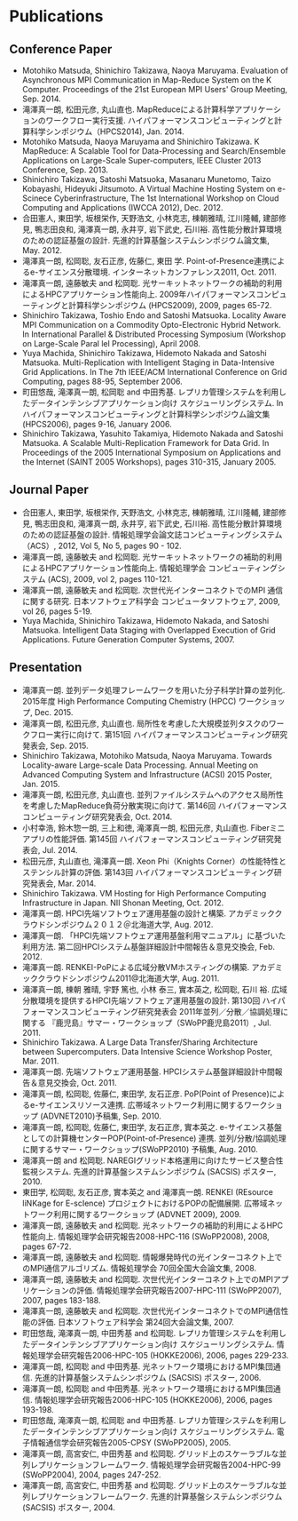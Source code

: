 # [](#publications)Publications

## Conference Paper
- Motohiko Matsuda, Shinichiro Takizawa, Naoya Maruyama. Evaluation of Asynchronous MPI Communication in Map-Reduce System on the K Computer. Proceedings of the 21st European MPI Users' Group Meeting, Sep. 2014.
- 滝澤真一朗, 松田元彦, 丸山直也. MapReduceによる計算科学アプリケーションのワークフロー実行支援. ハイパフォーマンスコンピューティングと計算科学シンポジウム（HPCS2014), Jan. 2014.
- Motohiko Matsuda, Naoya Maruyama and Shinichiro Takizawa. K MapReduce: A Scalable Tool for Data-Processing and Search/Ensemble Applications on Large-Scale Super-computers, IEEE Cluster 2013 Conference, Sep. 2013.
- Shinichiro Takizawa, Satoshi Matsuoka, Masanaru Munetomo, Taizo Kobayashi, Hideyuki Jitsumoto. A Virtual Machine Hosting System on e-Scinece Cyberinfrastructure, The 1st International Workshop on Cloud Computing and Applications (IWCCA 2012), Dec. 2012.
- 合田憲人, 東田学, 坂根栄作, 天野浩文, 小林克志, 棟朝雅晴, 江川隆輔, 建部修見, 鴨志田良和, 滝澤真一朗, 永井亨, 岩下武史, 石川裕. 高性能分散計算環境のための認証基盤の設計. 先進的計算基盤システムシンポジウム論文集, May. 2012.
- 滝澤真一朗, 松岡聡, 友石正彦, 佐藤仁, 東田 学. Point-of-Presence連携によるe-サイエンス分散環境. インターネットカンファレンス2011, Oct. 2011.
- 滝澤真一朗, 遠藤敏夫 and 松岡聡. 光サーキットネットワークの補助的利用によるHPCアプリケーション性能向上. 2009年ハイパフォーマンスコンピューティングと計算科学シンポジウム (HPCS2009), 2009, pages 65-72.
- Shinichiro Takizawa, Toshio Endo and Satoshi Matsuoka. Locality Aware MPI Communication on a Commodity Opto-Electronic Hybrid Network. In International Parallel & Distributed Processing Symposium (Workshop on Large-Scale Paral lel Processing), April 2008.
- Yuya Machida, Shinichiro Takizawa, Hidemoto Nakada and Satoshi Matsuoka. Multi-Replication with Intelligent Staging in Data-Intensive Grid Applications. In The 7th IEEE/ACM International Conference on Grid Computing, pages 88-95, September 2006.
- 町田悠哉, 滝澤真一朗, 松岡聡 and 中田秀基. レプリカ管理システムを利用したデータインテンシブアプリケーション向け スケジューリングシステム. In ハイパフォーマンスコンピューティングと計算科学シンポジウム論文集 (HPCS2006), pages 9-16, January 2006.
- Shinichiro Takizawa, Yasuhito Takamiya, Hidemoto Nakada and Satoshi Matsuoka. A Scalable Multi-Replication Framework for Data Grid. In Proceedings of the 2005 International Symposium on Applications and the Internet (SAINT 2005 Workshops), pages 310-315, January 2005.

## Journal Paper
- 合田憲人, 東田学, 坂根栄作, 天野浩文, 小林克志, 棟朝雅晴, 江川隆輔, 建部修見, 鴨志田良和, 滝澤真一朗, 永井亨, 岩下武史, 石川裕. 高性能分散計算環境のための認証基盤の設計. 情報処理学会論文誌コンピューティングシステム（ACS）, 2012, Vol 5, No 5, pages 90 - 102.
- 滝澤真一朗, 遠藤敏夫 and 松岡聡. 光サーキットネットワークの補助的利用によるHPCアプリケーション性能向上. 情報処理学会 コンピューティングシステム (ACS), 2009, vol 2, pages 110-121.
- 滝澤真一朗, 遠藤敏夫 and 松岡聡. 次世代光インターコネクトでのMPI 通信に関する研究. 日本ソフトウェア科学会 コンピュータソフトウェア, 2009, vol 26, pages 5-19.
- Yuya Machida, Shinichiro Takizawa, Hidemoto Nakada, and Satoshi Matsuoka. Intelligent Data Staging with Overlapped Execution of Grid Applications. Future Generation Computer Systems, 2007.

## Presentation
- 滝澤真一朗. 並列データ処理フレームワークを用いた分子科学計算の並列化. 2015年度 High Performance Computing Chemistry (HPCC) ワークショップ, Dec. 2015.
- 滝澤真一朗, 松田元彦, 丸山直也. 局所性を考慮した大規模並列タスクのワークフロー実行に向けて. 第151回 ハイパフォーマンスコンピューティング研究発表会, Sep. 2015.
- Shinichiro Takizawa, Motohiko Matsuda, Naoya Maruyama. Towards Locality-aware Large-scale Data Processing. Annual Meeting on Advanced Computing System and Infrastructure (ACSI) 2015 Poster, Jan. 2015.
- 滝澤真一朗, 松田元彦, 丸山直也. 並列ファイルシステムへのアクセス局所性を考慮したMapReduce負荷分散実現に向けて. 第146回 ハイパフォーマンスコンピューティング研究発表会, Oct. 2014.
- 小村幸浩, 鈴木惣一朗, 三上和徳, 滝澤真一朗, 松田元彦, 丸山直也. Fiberミニアプリの性能評価. 第145回 ハイパフォーマンスコンピューティング研究発表会, Jul. 2014.
- 松田元彦, 丸山直也, 滝澤真一朗. Xeon Phi（Knights Corner）の性能特性とステンシル計算の評価. 第143回 ハイパフォーマンスコンピューティング研究発表会, Mar. 2014.
- Shinichiro Takizawa. VM Hosting for High Performance Computing Infrastructure in Japan. NII Shonan Meeting, Oct. 2012.
- 滝澤真一朗. HPCI先端ソフトウェア運用基盤の設計と構築. アカデミッククラウドシンポジウム２０１２＠北海道大学, Aug. 2012.
- 滝澤真一朗. 「HPCI先端ソフトウェア運用基盤利用マニュアル」に基づいた利用方法. 第二回HPCIシステム基盤詳細設計中間報告＆意見交換会, Feb. 2012.
- 滝澤真一朗. RENKEI-PoPによる広域分散VMホスティングの構築. アカデミッククラウドシンポジウム2011@北海道大学, Aug. 2011.
- 滝澤真一朗, 棟朝 雅晴, 宇野 篤也, 小林 泰三, 實本英之, 松岡聡, 石川 裕. 広域分散環境を提供するHPCI先端ソフトウェア運用基盤の設計. 第130回 ハイパフォーマンスコンピューティング研究発表会 2011年並列／分散／協調処理に関する 『鹿児島』サマー・ワークショップ（SWoPP鹿児島2011）, Jul. 2011.
- Shinichiro Takizawa. A Large Data Transfer/Sharing Architecture between Supercomputers. Data Intensive Science Workshop Poster, Mar. 2011.
- 滝澤真一朗. 先端ソフトウェア運用基盤. HPCIシステム基盤詳細設計中間報告＆意見交換会, Oct. 2011.
- 滝澤真一朗, 松岡聡, 佐藤仁, 東田学, 友石正彦. PoP(Point of Presence)によるe-サイエンスリソース連携. 広帯域ネットワーク利用に関するワークショップ (ADVNET2010)予稿集, Sep. 2010.
- 滝澤真一朗, 松岡聡, 佐藤仁, 東田学, 友石正彦, 實本英之. e-サイエンス基盤としての計算機センターPOP(Point-of-Presence) 連携. 並列/分散/協調処理に関するサマー・ワークショップ(SWoPP2010) 予稿集, Aug. 2010.
- 滝澤真一朗 and 松岡聡. NAREGIグリッド本格運用に向けたサービス整合性監視システム. 先進的計算基盤システムシンポジウム (SACSIS) ポスター, 2010.
- 東田学, 松岡聡, 友石正彦, 實本英之 and 滝澤真一朗. RENKEI (REsource liNKage for E-scIence) プロジェクトにおけるPOPの配備展開. 広帯域ネットワーク利用に関するワークショップ (ADVNET 2009), 2009.
- 滝澤真一朗, 遠藤敏夫 and 松岡聡. 光ネットワークの補助的利用によるHPC性能向上. 情報処理学会研究報告2008-HPC-116 (SWoPP2008), 2008, pages 67-72.
- 滝澤真一朗, 遠藤敏夫 and 松岡聡. 情報爆発時代の光インターコネクト上でのMPI通信アルゴリズム. 情報処理学会 70回全国大会論文集, 2008.
- 滝澤真一朗, 遠藤敏夫 and 松岡聡. 次世代光インターコネクト上でのMPIアプリケーションの評価. 情報処理学会研究報告2007-HPC-111 (SWoPP2007), 2007, pages 183-188.
- 滝澤真一朗, 遠藤敏夫 and 松岡聡. 次世代光インターコネクトでのMPI通信性能の評価. 日本ソフトウェア科学会 第24回大会論文集, 2007.
- 町田悠哉, 滝澤真一朗, 中田秀基 and 松岡聡. レプリカ管理システムを利用したデータインテンシブアプリケーション向け スケジューリングシステム. 情報処理学会研究報告2006-HPC-105 (HOKKE2006), 2006, pages 229-233.
- 滝澤真一朗, 松岡聡 and 中田秀基. 光ネットワーク環境におけるMPI集団通信. 先進的計算基盤システムシンポジウム (SACSIS) ポスター, 2006.
- 滝澤真一朗, 松岡聡 and 中田秀基. 光ネットワーク環境におけるMPI集団通信. 情報処理学会研究報告2006-HPC-105 (HOKKE2006), 2006, pages 193-198.
- 町田悠哉, 滝澤真一朗, 松岡聡 and 中田秀基. レプリカ管理システムを利用したデータインテンシブアプリケーション向け スケジューリングシステム. 電子情報通信学会研究報告2005-CPSY (SWoPP2005), 2005.
- 滝澤真一朗, 高宮安仁, 中田秀基 and 松岡聡. グリッド上のスケーラブルな並列レプリケーションフレームワーク. 情報処理学会研究報告2004-HPC-99 (SWoPP2004), 2004, pages 247-252.
- 滝澤真一朗, 高宮安仁, 中田秀基 and 松岡聡. グリッド上のスケーラブルな並列レプリケーションフレームワーク. 先進的計算基盤システムシンポジウム (SACSIS) ポスター, 2004.
